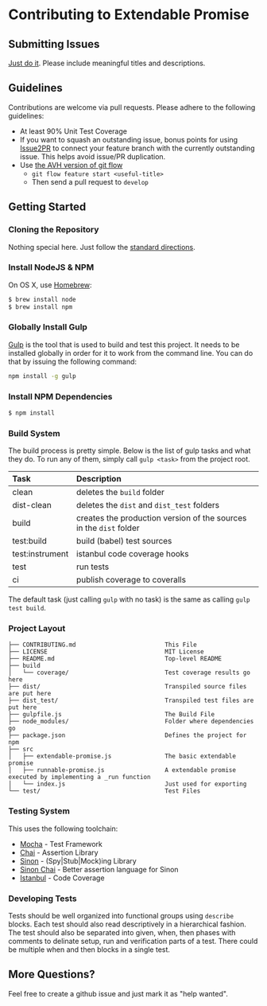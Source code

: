 # Contributing to Extendable Promise

## Submitting Issues

[Just do it](https://github.com/clarkmalmgren/extendable-promise/issues/new). Please include meaningful titles and descriptions.

## Guidelines

Contributions are welcome via pull requests. Please adhere to the following guidelines:

  * At least 90% Unit Test Coverage
  * If you want to squash an outstanding issue, bonus points for using
    [Issue2PR](http://issue2pr.herokuapp.com/) to connect your feature branch
    with the currently outstanding issue. This helps avoid issue/PR
    duplication.
  * Use [the AVH version of git flow](https://github.com/petervanderdoes/gitflow-avh)
    * `git flow feature start <useful-title>`
    * Then send a pull request to `develop`

## Getting Started

### Cloning the Repository

Nothing special here. Just follow the [standard directions](https://help.github.com/articles/fork-a-repo/).

### Install NodeJS & NPM

On OS X, use [Homebrew](http://brew.sh/):

```bash
$ brew install node
$ brew install npm
```

### Globally Install Gulp

[Gulp](http://gulpjs.com/) is the tool that is used to build and test this project. It needs to be installed globally
in order for it to work from the command line. You can do that by issuing the following command:

```bash
npm install -g gulp
```

### Install NPM Dependencies

```bash
$ npm install
```

### Build System

The build process is pretty simple. Below is the list of gulp tasks and what they do. To run any of them, simply
call `gulp <task>` from the project root.

Task            | Description
:-------------- | :----------
clean           | deletes the `build` folder
dist-clean      | deletes the `dist` and `dist_test` folders
build           | creates the production version of the sources in the `dist` folder
test:build      | build (babel) test sources
test:instrument | istanbul code coverage hooks
test            | run tests
ci              | publish coverage to coveralls

The default task (just calling `gulp` with no task) is the same as calling `gulp test build`.

### Project Layout

```text
├── CONTRIBUTING.md                         This File
├── LICENSE                                 MIT License
├── README.md                               Top-level README
├── build
│   └── coverage/                           Test coverage results go here
├── dist/                                   Transpiled source files are put here
├── dist_test/                              Transpiled test files are put here
├── gulpfile.js                             The Build File
├── node_modules/                           Folder where dependencies go
├── package.json                            Defines the project for npm
├── src
│   ├── extendable-promise.js               The basic extendable promise
│   ├── runnable-promise.js                 A extendable promise executed by implementing a _run function 
│   └── index.js                            Just used for exporting
└── test/                                   Test Files
```

### Testing System

This uses the following toolchain:

  * [Mocha](http://mochajs.org/) - Test Framework
  * [Chai](http://chaijs.com/) - Assertion Library
  * [Sinon](http://sinonjs.org/) - (Spy|Stub|Mock)ing Library
  * [Sinon Chai](https://github.com/domenic/sinon-chai) - Better assertion language for Sinon
  * [Istanbul](https://gotwarlost.github.io/istanbul/) - Code Coverage

### Developing Tests

Tests should be well organized into functional groups using `describe` blocks. Each test should also read descriptively
in a hierarchical fashion. The test should also be separated into given, when, then phases with comments to delinate
setup, run and verification parts of a test.  There could be multiple when and then blocks in a single test.

## More Questions?

Feel free to create a github issue and just mark it as "help wanted".